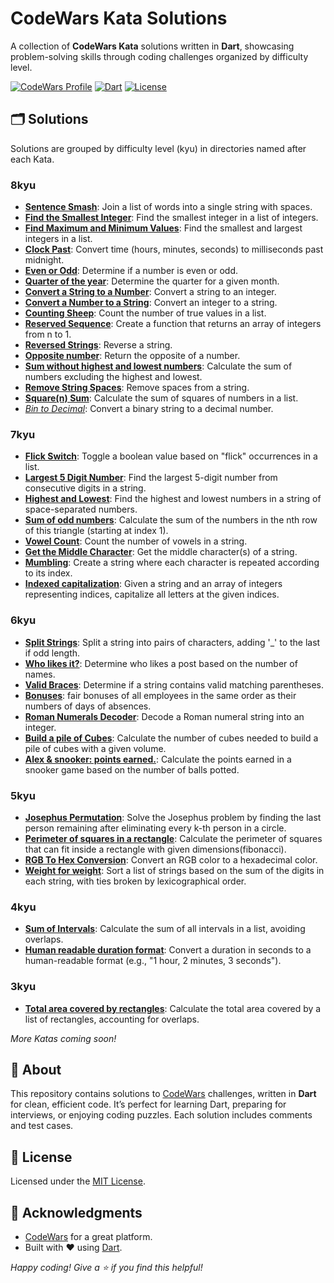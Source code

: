 # CodeWars Kata Solutions

A collection of **CodeWars Kata** solutions written in **Dart**, showcasing problem-solving skills through coding challenges organized by difficulty level.

[![CodeWars Profile](https://img.shields.io/badge/CodeWars-mahmoodhamdi-red?style=flat-square&logo=codewars)](https://www.codewars.com/users/mahmoodhamdi)
[![Dart](https://img.shields.io/badge/Language-Dart-blue?style=flat-square&logo=dart)](https://dart.dev/)
[![License](https://img.shields.io/badge/License-MIT-green?style=flat-square)](LICENSE)

## 🗂️ Solutions

Solutions are grouped by difficulty level (kyu) in directories named after each Kata.

### 8kyu

- **[Sentence Smash](lib/8kyu/sentence_smash.dart)**: Join a list of words into a single string with spaces.
- **[Find the Smallest Integer](lib/8kyu/find_the_smallest_integer_in_the_array.dart)**: Find the smallest integer in a list of integers.
- **[Find Maximum and Minimum Values](lib/8kyu/find_maximum_and_minimum_values_of_a_list.dart)**: Find the smallest and largest integers in a list.
- **[Clock Past](lib/8kyu/clock_past.dart)**: Convert time (hours, minutes, seconds) to milliseconds past midnight.
- **[Even or Odd](lib/8kyu/even_or_odd.dart)**: Determine if a number is even or odd.
- **[Quarter of the year](lib/8kyu/quarter_of_the_year.dart)**: Determine the quarter for a given month.
- **[Convert a String to a Number](lib/8kyu/convert_a_string_to_a_number!.dart)**: Convert a string to an integer.
- **[Convert a Number to a String](lib/8kyu/convert_a_number_to_a_string.dart)**: Convert an integer to a string.
- **[Counting Sheep](lib/8kyu/counting_sheep.dart)**: Count the number of true values in a list.
- **[Reserved Sequence](lib/8kyu/reversed_sequence.dart)**: Create a function that returns an array of integers from n to 1.
- **[Reversed Strings](lib/8kyu/reversed_strings.dart)**: Reverse a string.
- **[Opposite number](lib/8kyu/opposite_number.dart)**: Return the opposite of a number.
- **[Sum without highest and lowest numbers](lib/8kyu/sum_without_highest_and_lowest_number.dart)**: Calculate the sum of numbers excluding the highest and lowest.
- **[Remove String Spaces](lib/8kyu/remove_string_spaces.dart)**: Remove spaces from a string.
- **[Square(n) Sum](lib/8kyu/square_n_sum.dart)**: Calculate the sum of squares of numbers in a list.
- *[Bin to Decimal](lib/8kyu/bin_to_decimal.dart)*: Convert a binary string to a decimal number.

### 7kyu

- **[Flick Switch](lib/7kyu/flick_switch.dart)**: Toggle a boolean value based on "flick" occurrences in a list.
- **[Largest 5 Digit Number](lib/7kyu/largest_five_digit_number.dart)**: Find the largest 5-digit number from consecutive digits in a string.
- **[Highest and Lowest](lib/7kyu/highest_and_lowest.dart)**: Find the highest and lowest numbers in a string of space-separated numbers.
- **[Sum of odd numbers](lib/7kyu/sum_of_odd_numbers.dart)**: Calculate the sum of the numbers in the nth row of this triangle (starting at index 1).
- **[Vowel Count](lib/7kyu/vowel_count.dart)**: Count the number of vowels in a string.
- **[Get the Middle Character](lib/7kyu/get_the_middle_character.dart)**: Get the middle character(s) of a string.
- **[Mumbling](lib/7kyu/mumbling.dart)**: Create a string where each character is repeated according to its index.
- **[Indexed capitalization](lib/7kyu/indexed_capitalization.dart)**: Given a string and an array of integers representing indices, capitalize all letters at the given indices.

### 6kyu

- **[Split Strings](lib/6kyu/split_strings.dart)**: Split a string into pairs of characters, adding '_' to the last if odd length.
- **[Who likes it?](lib/6kyu/who_likes_it.dart)**: Determine who likes a post based on the number of names.
- **[Valid Braces](lib/6kyu/valid_braces.dart)**: Determine if a string contains valid matching parentheses.
- **[Bonuses](lib/6kyu/bonuses.dart)**: fair bonuses of all employees in the same order as their numbers of days of absences.
- **[Roman Numerals Decoder](lib/6kyu/roman_numerals_decoder.dart)**: Decode a Roman numeral string into an integer.
- **[Build a pile of Cubes](lib/6kyu/build_a_pile_of_cubes.dart)**: Calculate the number of cubes needed to build a pile of cubes with a given volume.
- **[Alex & snooker: points earned.](lib/6kyu/alex_and_snooker_points.dart)**: Calculate the points earned in a snooker game based on the number of balls potted.

### 5kyu

- **[Josephus Permutation](lib/5kyu/josephus_permutation.dart)**: Solve the Josephus problem by finding the last person remaining after eliminating every k-th person in a circle.
- **[Perimeter of squares in a rectangle](lib/5kyu/perimeter_of_squares_in_a_rectangle.dart)**: Calculate the perimeter of squares that can fit inside a rectangle with given dimensions(fibonacci).
- **[RGB To Hex Conversion](lib/5kyu/rgb_to_hex_conversion.dart)**: Convert an RGB color to a hexadecimal color.
- **[Weight for weight](lib/5kyu/weight_for_weight.dart)**: Sort a list of strings based on the sum of the digits in each string, with ties broken by lexicographical order.
  
### 4kyu

- **[Sum of Intervals](lib/4kyu/sum_of_intervals.dart)**: Calculate the sum of all intervals in a list, avoiding overlaps.
- **[Human readable duration format](lib/4kyu/human_readable_duration_format.dart)**: Convert a duration in seconds to a human-readable format (e.g., "1 hour, 2 minutes, 3 seconds").
  
### 3kyu

- **[Total area covered by rectangles](lib/3kyu/total_area_covered_by_rectangles.dart)**: Calculate the total area covered by a list of rectangles, accounting for overlaps.

*More Katas coming soon!*

## 📖 About

This repository contains solutions to [CodeWars](https://www.codewars.com/) challenges, written in **Dart** for clean, efficient code. It’s perfect for learning Dart, preparing for interviews, or enjoying coding puzzles. Each solution includes comments and test cases.

## 📜 License

Licensed under the [MIT License](LICENSE).

## 🙌 Acknowledgments

- [CodeWars](https://www.codewars.com/) for a great platform.
- Built with ❤️ using [Dart](https://dart.dev/).

*Happy coding! Give a ⭐ if you find this helpful!*
